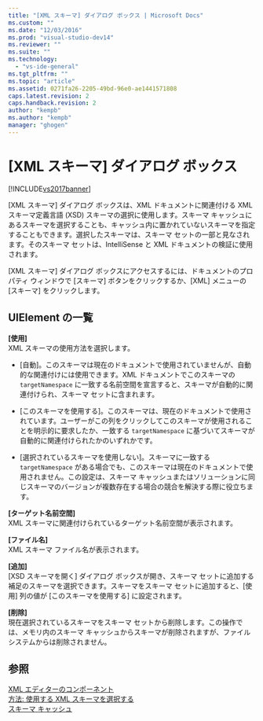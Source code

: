 ```yaml
---
title: "[XML スキーマ] ダイアログ ボックス | Microsoft Docs"
ms.custom: ""
ms.date: "12/03/2016"
ms.prod: "visual-studio-dev14"
ms.reviewer: ""
ms.suite: ""
ms.technology: 
  - "vs-ide-general"
ms.tgt_pltfrm: ""
ms.topic: "article"
ms.assetid: 0271fa26-2205-49bd-96e0-ae1441571808
caps.latest.revision: 2
caps.handback.revision: 2
author: "kempb"
ms.author: "kempb"
manager: "ghogen"
---
```

# [XML スキーマ] ダイアログ ボックス
[!INCLUDE[vs2017banner](../code-quality/includes/vs2017banner.md)]

\[XML スキーマ\] ダイアログ ボックスは、XML ドキュメントに関連付ける XML スキーマ定義言語 \(XSD\) スキーマの選択に使用します。スキーマ キャッシュにあるスキーマを選択することも、キャッシュ内に置かれていないスキーマを指定することもできます。選択したスキーマは、スキーマ セットの一部と見なされます。そのスキーマ セットは、IntelliSense と XML ドキュメントの検証に使用されます。  
  
 \[XML スキーマ\] ダイアログ ボックスにアクセスするには、ドキュメントのプロパティ ウィンドウで \[スキーマ\] ボタンをクリックするか、\[XML\] メニューの \[スキーマ\] をクリックします。  
  
## UIElement の一覧  
 **\[使用\]**  
 XML スキーマの使用方法を選択します。  
  
-   \[自動\]。このスキーマは現在のドキュメントで使用されていませんが、自動的な関連付けには使用できます。XML ドキュメントでこのスキーマの `targetNamespace` に一致する名前空間を宣言すると、スキーマが自動的に関連付けられ、スキーマ セットに含まれます。  
  
-   \[このスキーマを使用する\]。このスキーマは、現在のドキュメントで使用されています。ユーザーがこの列をクリックしてこのスキーマが使用されることを明示的に要求したか、一致する `targetNamespace` に基づいてスキーマが自動的に関連付けられたかのいずれかです。  
  
-   \[選択されているスキーマを使用しない\]。スキーマに一致する `targetNamespace` がある場合でも、このスキーマは現在のドキュメントで使用されません。この設定は、スキーマ キャッシュまたはソリューションに同じスキーマのバージョンが複数存在する場合の競合を解決する際に役立ちます。  
  
 **\[ターゲット名前空間\]**  
 XML スキーマに関連付けられているターゲット名前空間が表示されます。  
  
 **\[ファイル名\]**  
 XML スキーマ ファイル名が表示されます。  
  
 **\[追加\]**  
 \[XSD スキーマを開く\] ダイアログ ボックスが開き、スキーマ セットに追加する補足のスキーマを選択できます。スキーマをスキーマ セットに追加すると、\[使用\] 列の値が \[このスキーマを使用する\] に設定されます。  
  
 **\[削除\]**  
 現在選択されているスキーマをスキーマ セットから削除します。この操作では、メモリ内のスキーマ キャッシュからスキーマが削除されますが、ファイル システムからは削除されません。  
  
## 参照  
 [XML エディターのコンポーネント](../xml-tools/xml-editor-components.md)   
 [方法: 使用する XML スキーマを選択する](../xml-tools/how-to-select-the-xml-schemas-to-use.md)   
 [スキーマ キャッシュ](../xml-tools/schema-cache.md)